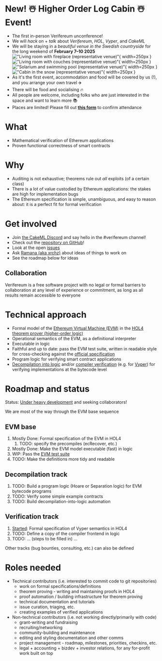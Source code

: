 # New! ☃️ Higher Order Log Cabin ☃️ Event!
- The first in-person Verifereum unconference!
- We will *hack* on + *talk* about *Verifereum*, *HOL*, *Vyper*, and *CakeML*
- We will be staying in a *beautiful venue in the Swedish countryside* for the long weekend of **February 7–10 2025** <br>
    !["Living room with fireplace (representative venue)"](venue1.png "fireplace"){ width=250px } !["Living room with couches (representative venue)"](venue2.png "couches"){ width=250px }
    !["Solarium and swimming pool (representative venue)"](venue3.png "solarium"){ width=250px } !["Cabin in the snow (representative venue)"](venue4.png "snow"){ width=250px }
- As it's the first event, accommodation and food will be covered by us (!), and you arrange your own travel ✈️
- There will be food and socialising 🔥
- All people are welcome, including folks who are just interested in the space and want to learn more 📚
- Places are limited! Please fill out **[this form](https://forms.gle/KzT7VJe2n8S1dKmN8)** to confirm attendance

# What

- Mathematical verification of Ethereum applications
- Proven functional correctness of smart contracts

# Why

- Auditing is not exhaustive; theorems rule out _all_ exploits (of a certain class)
- There is a lot of value custodied by Ethereum applications: the stakes are high for implementation bugs
- The Ethereum specification is simple, unambiguous, and easy to reason about: it is a perfect fit for formal verification

# Get involved
- Join [the CakeML Discord](https://discord.gg/a8UUs6Ce6m) and say hello in the #verifereum channel!
- Check out the [repository on GitHub](https://github.com/verifereum/verifereum)!
- Look at the open [issues](https://github.com/verifereum/verifereum/issues)
- Ask [Ramana (aka xrchz)](https://github.com/xrchz) about ideas of things to work on
- See the roadmap below for ideas

## Collaboration

Verifereum is a free software project with no legal or formal barriers to collaboration at any level of experience or commitment, as long as all results remain accessible to everyone

# Technical approach

- Formal model of the [Ethereum Virtual Machine (EVM)](https://ethereum.org/en/developers/docs/evm/) in the [HOL4 theorem prover (higher-order logic)](https://hol-theorem-prover.org)
- Operational semantics of the EVM, as a definitional interpreter
- Executable in logic
- Faithful and up to date: pass the EVM test suite, written in readable style for cross-checking against the [official specification](https://github.com/ethereum/execution-specs/)
- Program logic for verifying smart contract applications
- [Decompilation into logic](https://www.cl.cam.ac.uk/~mom22/decompilation/) and/or [compiler verification](https://cakeml.org) (e.g. for [Vyper](https://vyperlang.org)) for verifying implementations at the bytecode level

# Roadmap and status

Status: [Under heavy development](https://github.com/verifereum/verifereum/commits/main/) and seeking collaborators!

We are most of the way through the EVM base sequence

## EVM base
1. Mostly Done: Formal specification of the EVM in HOL4
   1. TODO: specify the precompiles (ecRecover, etc.)
2. Mostly Done: Make the EVM model executable (fast) in logic
3. WIP: Pass the [EVM test suite](https://github.com/ethereum/tests/)
4. TODO: Make the definitions more tidy and readable

## Decompilation track
1. TODO: Build a program logic (Hoare or Separation logic) for EVM bytecode programs
2. TODO: Verify some simple example contracts
3. TODO: Build decompilation-into-logic automation

## Verification track
1. [Started](https://github.com/xrchz/vyper-hol): Formal specification of Vyper semantics in HOL4
2. TODO: Define a copy of the compiler frontend in logic
3. TODO: ... (steps to be filled in) ...

Other tracks (bug bounties, consulting, etc.) can also be defined

# Roles needed
- Technical contributors (i.e. interested to commit code to git repositories)
    - work on formal specifications/definitions
    - theorem proving - writing and maintaining proofs in HOL4
    - proof automation / building infrastructure for theorem proving
    - technical documentation and tutorials
    - issue curation, triaging, etc.
    - creating examples of verified applications
- Non-technical contributors (i.e. not working directly/primarily with code)
    - grant-writing and fundraising
    - recruiting/networking
    - community-building and maintenance
    - editing and styling documentation and other comms
    - project management - roadmap, milestones, priorities, checkins, etc.
    - legal + accounting + bizdev + investor relations, for any for-profit work built on top
